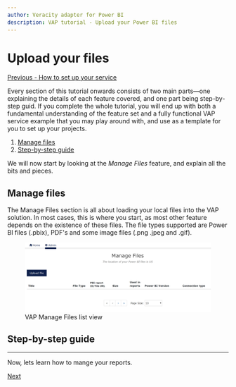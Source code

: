 ```yaml
---
author: Veracity adapter for Power BI
description: VAP tutorial - Upload your Power BI files
---
```


# Upload your files
[Previous - How to set up your service](2-how-to-set-up-your-service.md)


Every section of this tutorial onwards consists of two main parts—one explaining the details of each feature covered, and one part being step-by-step guid. If you complete the whole tutorial, you will end up with both a fundamental understanding of the feature set and a fully functional VAP service example that you may play around with, and use as a template for you to set up your projects. 

1. [Manage files](##Manage-Files)
2. [Step-by-step guide](##Step-by-step-guide)

We will now start by looking at the <i>Manage Files</i> feature, and explain all the bits and pieces.

## Manage files
The Manage Files section is all about loading your local files into the VAP solution. In most cases, this is where you start, as most other feature depends on the existence of these files. The file types supported are Power BI files (.pbix), PDF's and some image files (.png .jpeg and .gif). 

<figure>
	<img src="assets/manageFilesEmpty.png"/>
	<figcaption>VAP Manage Files list view</figcaption>
</figure>




## Step-by-step guide
------

Now, lets learn how to mange your reports.

[Next](4-manage-reports.md)

